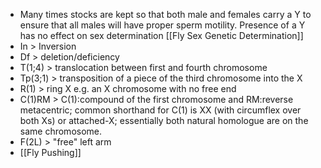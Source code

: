 - Many times stocks are kept so that both male and females carry a Y to ensure that all males will have proper sperm motility. Presence of a Y has no effect on sex determination [[Fly Sex Genetic Determination]]
- In > Inversion
- Df > deletion/deficiency
- T(1;4) > translocation between first and fourth chromosome
- Tp(3;1) > transposition of a piece of the third chromosome into the X
- R(1) > ring X e.g. an X chromosome with no free end
- C(1)RM > C(1):compound of the first chromosome and RM:reverse metacentric; common shorthand for C(1) is XX (with circumflex over both Xs) or attached-X; essentially both natural homologue are on the same chromosome.
- F(2L) > "free" left arm
- [[Fly Pushing]]